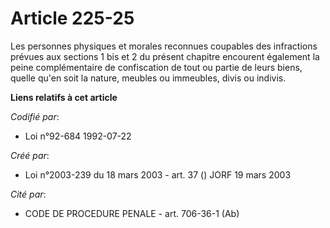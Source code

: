 # Article 225-25

Les personnes physiques et morales reconnues coupables des infractions prévues aux sections 1 bis et 2 du présent chapitre
encourent également la peine complémentaire de confiscation de tout ou partie de leurs biens, quelle qu'en soit la nature,
meubles ou immeubles, divis ou indivis.

**Liens relatifs à cet article**

_Codifié par_:

  - Loi n°92-684 1992-07-22

_Créé par_:

  - Loi n°2003-239 du 18 mars 2003 - art. 37 () JORF 19 mars 2003

_Cité par_:

  - CODE DE PROCEDURE PENALE - art. 706-36-1 (Ab)
